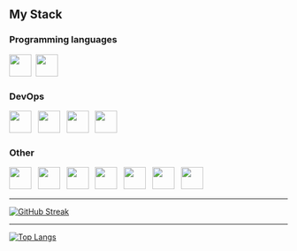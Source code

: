 ## My Stack

### Programming languages

<img src="https://cdn.jsdelivr.net/gh/devicons/devicon/icons/python/python-original.svg" width="40" height="40" />&nbsp;
<img src="https://cdn.jsdelivr.net/gh/devicons/devicon/icons/pandas/pandas-original-wordmark.svg" width="40" height="40"/> &nbsp;

### DevOps

<img src="https://cdn.jsdelivr.net/gh/devicons/devicon/icons/linux/linux-original.svg" width="40" height="40"/> &nbsp;
<img src="https://cdn.jsdelivr.net/gh/devicons/devicon/icons/bash/bash-original.svg" width="40" height="40"/> &nbsp;
<img src="https://cdn.jsdelivr.net/gh/devicons/devicon/icons/git/git-original.svg" width="40" height="40"/> &nbsp;
<img src="https://cdn.jsdelivr.net/gh/devicons/devicon/icons/docker/docker-original-wordmark.svg" width="40" height="40"/> &nbsp;

<!-- ### Software

<img src="https://cdn.jsdelivr.net/gh/devicons/devicon/icons/jupyter/jupyter-original-wordmark.svg" width="40" height="40"/> &nbsp;
<img src="https://cdn.jsdelivr.net/gh/devicons/devicon/icons/vscode/vscode-original.svg" width="40" height="40"/> &nbsp;
<img src="https://cdn.jsdelivr.net/gh/devicons/devicon/icons/figma/figma-original.svg" width="40" height="40"/> &nbsp;
<img src="https://cdn.jsdelivr.net/gh/devicons/devicon/icons/github/github-original.svg" width="40" height="40"/> &nbsp;
 -->
### Other

<img src="https://cdn.jsdelivr.net/gh/devicons/devicon/icons/html5/html5-original.svg" width="40" height="40"/> &nbsp;
<img src="https://cdn.jsdelivr.net/gh/devicons/devicon/icons/css3/css3-original.svg" width="40" height="40"/> &nbsp;
<img src="https://cdn.jsdelivr.net/gh/devicons/devicon/icons/markdown/markdown-original.svg" width="40" height="40"/> &nbsp;
<img src="https://cdn.jsdelivr.net/gh/devicons/devicon/icons/jupyter/jupyter-original-wordmark.svg" width="40" height="40"/> &nbsp;
<img src="https://cdn.jsdelivr.net/gh/devicons/devicon/icons/vscode/vscode-original.svg" width="40" height="40"/> &nbsp;
<img src="https://cdn.jsdelivr.net/gh/devicons/devicon/icons/figma/figma-original.svg" width="40" height="40"/> &nbsp;
<img src="https://cdn.jsdelivr.net/gh/devicons/devicon/icons/github/github-original.svg" width="40" height="40"/> &nbsp;

<!-- <img src="https://upload.wikimedia.org/wikipedia/commons/thumb/b/b5/DBeaver_logo.svg/1200px-DBeaver_logo.svg.png" width="40" height="40"/> &nbsp; -->
<!-- <img src="https://cdn.jsdelivr.net/gh/devicons/devicon/icons/postgresql/postgresql-original-wordmark.svg" width="40" height="40" />&nbsp; -->
<!-- <img src="https://cdn.jsdelivr.net/gh/devicons/devicon/icons/javascript/javascript-original.svg" width="40" height="40"/> &nbsp; -->
---

[![GitHub Streak](http://github-readme-streak-stats.herokuapp.com?user=amputators115&hide_border=true)](https://git.io/streak-stats)
          
---
[![Top Langs](https://github-readme-stats.vercel.app/api/top-langs/?username=amputators115&layout=default&theme=default)](https://github.com/anuraghazra/github-readme-stats)

<!-- [![Top Langs](https://github-readme-stats.vercel.app/api/top-langs/?username=amputators115&hide_progress=true)](https://github.com/anuraghazra/github-readme-stats) -->
